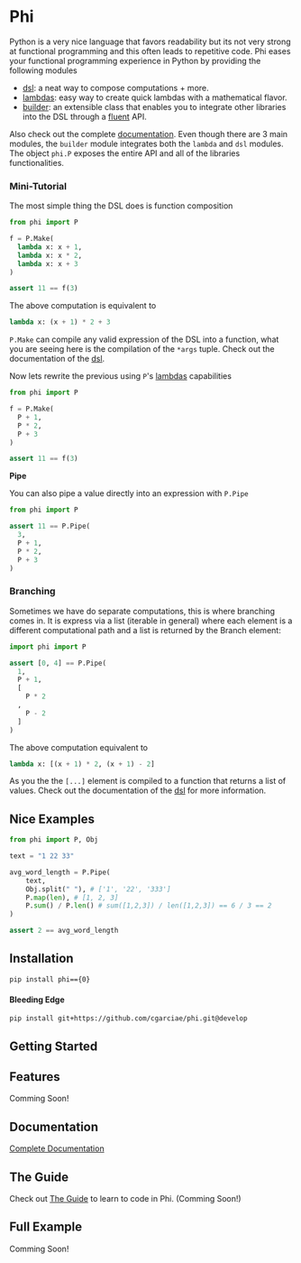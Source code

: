 # Phi
Python is a very nice language that favors readability but its not very strong at functional programming and this often leads to repetitive code. Phi eases your functional programming experience in Python by providing the following modules

* [dsl](https://cgarciae.github.io/phi/dsl.m.html): a neat way to compose computations + more.
* [lambdas](https://cgarciae.github.io/phi/lambdas.m.html): easy way to create quick lambdas with a mathematical flavor.
* [builder](https://cgarciae.github.io/phi/builder.m.html): an extensible class that enables you to integrate other libraries into the DSL through a [fluent](https://en.wikipedia.org/wiki/Fluent_interface) API.

Also check out the complete [documentation](https://cgarciae.github.io/phi/index.m.html). Even though there are 3 main modules, the `builder` module integrates both the `lambda` and `dsl` modules. The object `phi.P` exposes the entire API and all of the libraries functionalities.

### Mini-Tutorial
The most simple thing the DSL does is function composition

```python
from phi import P

f = P.Make(
  lambda x: x + 1,
  lambda x: x * 2,
  lambda x: x + 3
)

assert 11 == f(3)
```

The above computation is equivalent to

```python
lambda x: (x + 1) * 2 + 3
```

`P.Make` can compile any valid expression of the DSL into a function, what you are seeing here is the compilation of the `*args` tuple. Check out the documentation of the [dsl](https://cgarciae.github.io/phi/dsl.m.html).

Now lets rewrite the previous using `P`'s [lambdas](https://cgarciae.github.io/phi/lambdas.m.html) capabilities

```python
from phi import P

f = P.Make(
  P + 1,
  P * 2,
  P + 3
)

assert 11 == f(3)
```

**Pipe**

You can also pipe a value directly into an expression with `P.Pipe`

```python
from phi import P

assert 11 == P.Pipe(
  3,
  P + 1,
  P * 2,
  P + 3
)
```

### Branching
Sometimes we have do separate computations, this is where branching comes in. It is express via a list (iterable in general) where each element is a different computational path and a list is returned by the Branch element:

```python
import phi import P

assert [0, 4] == P.Pipe(
  1,
  P + 1,
  [
    P * 2
  ,
    P - 2
  ]
)
```

The above computation equivalent to

```python
lambda x: [(x + 1) * 2, (x + 1) - 2]
```

As you the the `[...]` element is compiled to a function that returns a list of values. Check out the documentation of the [dsl](https://cgarciae.github.io/phi/dsl.m.html) for more information.

## Nice Examples

```python
from phi import P, Obj

text = "1 22 33"

avg_word_length = P.Pipe(
    text,
    Obj.split(" "), # ['1', '22', '333']
    P.map(len), # [1, 2, 3]
    P.sum() / P.len() # sum([1,2,3]) / len([1,2,3]) == 6 / 3 == 2
)

assert 2 == avg_word_length
```

## Installation

    pip install phi=={0}


#### Bleeding Edge

    pip install git+https://github.com/cgarciae/phi.git@develop


## Getting Started


## Features
Comming Soon!

## Documentation
[Complete Documentation](http://cgarciae.github.io/phi/index.html)

## The Guide
Check out [The Guide](https://cgarciae.gitbooks.io/phi/content/) to learn to code in Phi. (Comming Soon!)

## Full Example
Comming Soon!
